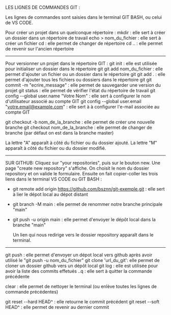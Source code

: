 LES LIGNES DE COMMANDES GIT :

Les lignes de commandes sont saisies dans le terminal GIT BASH, ou celui de VS CODE.

Pour créer un projet dans un quelconque répertoire :
mkdir : elle sert à créer un dossier dans un répertoire de travail
echo > nom_du_fichier : elle sert à créer un fichier
cd : elle permet de changer de répertoire
cd .. : elle permet de revenir sur l'ancien répertoire

---

Pour versionner un projet dans le répertoire GIT :
git init : elle est utilisée pour initialiser un dossier dans le répertoire git
git add nom_du_fichier : elle permet d'ajouter un fichier ou un dossier dans le répertoire git
git add . : elle permet d'ajouter tous les fichiers ou dossiers dans le répertoire git
git commit -m "ecrire_message" : elle permet de sauvegarder une version du projet
git status : elle permet de vérifier l'état du répertoire de travail
git config --global user.name "Votre Nom" : elle sert à configurer le nom d'utilisateur associé au compte GIT
git config --global user.email "votre.email@example.com" : elle sert à à configurer l'e-mail associée au compte GIT

git checkout -b nom_de_la_branche : elle permet de créer une nouvelle branche
git checkout nom_de_la_branche : elle permet de changer de branche (par défaut on est dans la branche master)

La lettre "A" apparaît à côté du fichier ou du dossier ajouté.
La lettre "M" apparaît à côté du fichier ou du dossier modifié.

---

SUR GITHUB:
Cliquez sur "your repositories", puis sur le bouton new.
Une page "create new repository" s'affiche. On choisit le nom du dossier repository et on valide le formulaire.
Ensuite on fait copier-coller les trois liens dans le terminal VS CODE ou GIT BASH :

- git remote add origin https://github.com/bsznn/git-exemple.git : elle sert à lier le dépot local au dépot distant
- git branch -M main : elle permet de renommer notre branche principale "main"
- git push -u origin main : elle permet d'envoyer le dépôt local dans la branche "main"

  Un lien qui nous redirige vers le dossier repository apparaît dans le terminal.

---

git push : elle permet d'envoyer un dépot local vers github après avoir utilisé le "git push -u nom_du_fichier"
git clone 'url_du_git': elle permet de cloner un dossier github vers un dépôt local
git log : elle est utilisée pour avoir la liste des commits effetués
..q : elle sert à quitter la commande précédente

clear : elle permet de nettoyer le terminal (ou enlève toutes les lignes de commande précédentes)

git reset --hard HEAD^ : elle retourne le commit précédent
git reset --soft HEAD^ : elle permet de revenir au dernier commit
